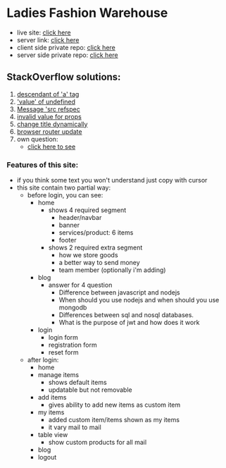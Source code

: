 # Ladies Fashion Warehouse
* live site: [click here](https://warehouse-management-7cf04.web.app/)
* server link: [click here](https://git.heroku.com/secure-woodland-83351.git)
* client side private repo: [click here](https://github.com/ProgrammingHeroWC4/warehouse-management-client-side-hasibulislam999)
* server side private repo: [click here](https://github.com/ProgrammingHeroWC4/warehouse-management-server-side-hasibulislam999)

## StackOverflow solutions:
1. [descendant of 'a' tag](https://stackoverflow.com/questions/55625431/warning-validatedomnesting-a-cannot-appear-as-a-descendant-of-a)
2. ['value' of undefined](https://stackoverflow.com/questions/6550795/uncaught-typeerror-cannot-read-property-value-of-undefined)
3. [Message 'src refspec](https://stackoverflow.com/questions/4181861/message-src-refspec-master-does-not-match-any-when-pushing-commits-in-git)
4. [invalid value for props](https://stackoverflow.com/questions/59626778/react-invalid-value-for-prop-savehere-on-div-tag-either-remove-it-from-the)
5. [change title dynamically](https://stackoverflow.com/questions/52447828/is-there-a-way-to-modify-the-page-title-with-react-router-v4)
6. [browser router update](https://github.com/facebook/react/issues/18178#issuecomment-595846312)
7. own question:
    - [click here to see](https://stackoverflow.com/questions/72125888/cannot-update-a-component-browserrouter-while-rendering-a-different-componen)

### Features of this site:
* if you think some text you won't understand just copy with cursor
* this site contain two partial way:
    * before login, you can see:
        * home
            * shows 4 required segment
                * header/navbar
                * banner
                * services/product: 6 items
                * footer
            * shows 2 required extra segment
                * how we store goods
                * a better way to send money
                * team member (optionally i'm adding)
        * blog
            * answer for 4 question
                * Difference between javascript and nodejs
                * When should you use nodejs and when should you use mongodb
                * Differences between sql and nosql databases.
                * What is the purpose of jwt and how does it work
        * login
            * login form
            * registration form
            * reset form
    * after login:
        * home
        * manage items
            * shows default items
            * updatable but not removable
        * add items
            * gives ability to add new items as custom item
        * my items
            * added custom item/items shown as my items
            * it vary mail to mail
        * table view
            * show custom products for all mail
        * blog
        * logout
